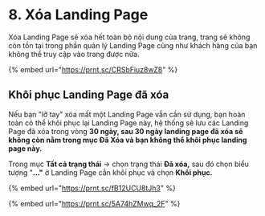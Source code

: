 # 8. Xóa Landing Page

Xóa Landing Page sẽ xóa hết toàn bộ nội dung của trang, trang sẽ không còn tồn tại trong phần quản lý Landing Page cũng như khách hàng của bạn không thể truy cập vào trang được nữa.

{% embed url="https://prnt.sc/CRSbFiuz8wZ8" %}

## Khôi phục Landing Page đã xóa&#x20;

Nếu bạn "lỡ tay" xóa mất một Landing Page vẫn cần sử dụng, bạn hoàn toàn có thể khôi phục lại Landing Page này, hệ thống sẽ lưu các Landing Page đã xóa trong vòng **30 ngày, sau 30 ngày landing page đã xóa sẽ không còn nằm trong mục Đã Xóa và bạn không thể khôi phục landing page này.**

Trong mục **Tất cả trạng thái** -> chọn trạng thái **Đã xóa,** sau đó chọn biểu tượng "**..."** ở Landing Page cần khôi phục và chọn **Khôi phục.**

{% embed url="https://prnt.sc/fB12UCU8tJh3" %}

{% embed url="https://prnt.sc/5A74hZMwq_2F" %}

